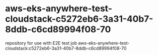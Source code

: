 # aws-eks-anywhere-test-cloudstack-c5272eb6-3a31-40b7-8ddb-c6cd89994f08-70
repository for use with E2E test job aws-eks-anywhere-test-cloudstack:c5272eb6-3a31-40b7-8ddb-c6cd89994f08-70
